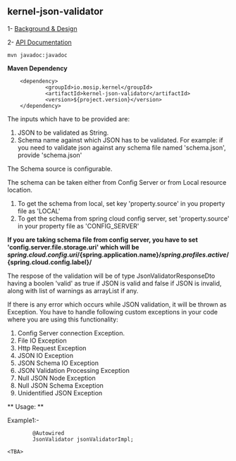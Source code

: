 ## kernel-json-validator

 1- [Background & Design](../../design/kernel/kernel-datamapper.md)
 


 2- [API Documentation <TBA>](TBA)
 
 
 ```
 mvn javadoc:javadoc

 ```
 

 
 
**Maven Dependency**

```
	<dependency>
			<groupId>io.mosip.kernel</groupId>
			<artifactId>kernel-json-validator</artifactId>
			<version>${project.version}</version>
	</dependency>

```

The inputs which have to be provided are:

1. JSON to be validated as String.
2. Schema name against which JSON has to be validated.
   For example: if you need to validate json against any schema file named 'schema.json', provide 'schema.json' 

The Schema source is configurable.

The schema can be taken either from Config Server or from Local resource location.
1. To get the schema from local, set key 'property.source' in you property file as 'LOCAL'
2. To get the schema from spring cloud config server, set 'property.source' in your property file as 'CONFIG_SERVER'

**If you are taking schema file from config server, you have to set 'config.server.file.storage.uri' which will be ${spring.cloud.config.uri}/${spring.application.name}/${spring.profiles.active}/${spring.cloud.config.label}/**

The respose of the validation will be of type JsonValidatorResponseDto having a boolen 'valid' as true if JSON is valid and false if JSON is invalid, along with list of warnings as arrayList if any.

If there is any error which occurs while JSON validation, it will be thrown as Exception. 
You have to handle following custom exceptions in your code where you are using this functionality:

1. Config Server connection Exception.
2. File IO Exception
3. Http Request Exception
4. JSON IO Exception
5. JSON Schema IO Exception
6. JSON Validation Processing Exception
7. Null JSON Node Exception
8. Null JSON Schema Exception
9. Unidentified JSON Exception


** Usage: **

Example1:-

```
		@Autowired
		JsonValidator jsonValidatorImpl;
		
<TBA>

```
